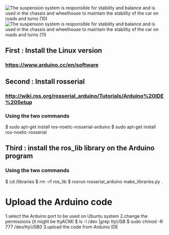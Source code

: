 ![The suspension system is responsible for stability and balance and is used in the chassis and wheelhouse to maintain the stability of the car on roads and turns  (10)](https://user-images.githubusercontent.com/101976302/186166050-4957f2c5-0bcf-4f8b-9e1e-fddf9e858dde.png)
![The suspension system is responsible for stability and balance and is used in the chassis and wheelhouse to maintain the stability of the car on roads and turns  (11)](https://user-images.githubusercontent.com/101976302/186166038-5a270b48-4d7c-4979-890f-25a5e8b77b97.png)

## First : Install the Linux version
### https://www.arduino.cc/en/software
## Second : Install rosserial
### http://wiki.ros.org/rosserial_arduino/Tutorials/Arduino%20IDE%20Setup
### Using the two commands
$ sudo apt-get install ros-noetic-rosserial-arduino
$ sudo apt-get install ros-noetic-rosserial

## Third : install the ros_lib library on the Arduino program
### Using the two commands
$ cd <sketchbook>/libraries
$ rm -rf ros_lib
$ rosrun rosserial_arduino make_libraries.py . 
  
  # Upload the Arduino code
  1.select the Arduino port to be used on Ubuntu system
  2.change the permissions (it might be ttyACM)
	$ ls -l /dev |grep ttyUSB
	$ sudo chmod -R 777 /dev/ttyUSB0
  3.upload the code from Arduino IDE
